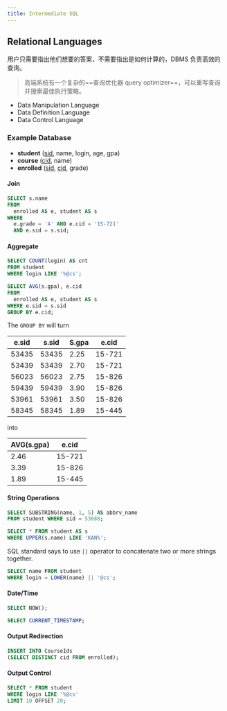 ```yaml
---
title: Intermediate SQL
---
```


## Relational Languages

用户只需要指出他们想要的答案，不需要指出是如何计算的，DBMS 负责高效的查询。

> 高端系统有一个复杂的==查询优化器 query optimizer==，可以重写查询并搜索最佳执行策略。

- Data Manipulation Language
- Data Definition Language
- Data Control Language

### Example Database

- **student** (<u>sid</u>, name, login, age, gpa)
- **course** (<u>cid</u>, name)
- **enrolled** (<u>sid</u>, <u>cid</u>, grade)

#### Join

```sql mark=/e\.sid = s\.sid/
SELECT s.name
FROM 
  enrolled AS e, student AS s
WHERE
  e.grade = 'A' AND e.cid = '15-721'
  AND e.sid = s.sid;
```

#### Aggregate

```sql mark=/COUNT/
SELECT COUNT(login) AS cnt
FROM student
WHERE login LIKE '%@cs';
```

```sql mark=/GROUP BY/
SELECT AVG(s.gpa), e.cid
FROM
  enrolled AS e, student AS s
WHERE e.sid = s.sid
GROUP BY e.cid;
```

The `GROUP BY` will turn

| e.sid | s.sid | S.gpa | e.cid   |
| ----- | ----- | ----- | ------- |
| 53435 | 53435 | 2.25  | 15-721  |
| 53439 | 53439 | 2.70  | 15-721  |
| 56023 | 56023 | 2.75  | 15-826  |
| 59439 | 59439 | 3.90  | 15-826  |
| 53961 | 53961 | 3.50  | 15-826 |
| 58345 | 58345 | 1.89  | 15-445 |

into

| AVG(s.gpa) | e.cid  |
| ---------- | ------ |
| 2.46       | 15-721 |
| 3.39       | 15-826 |
| 1.89       | 15-445 | 

#### String Operations

```sql
SELECT SUBSTRING(name, 1, 5) AS abbrv_name
FROM student WHERE sid = 53688;
```

```sql
SELECT * FROM student AS s
WHERE UPPER(s.name) LIKE 'KAN%';
```

SQL standard says to use `||` operator to concatenate two or more strings together.

```sql
SELECT name FROM student
WHERE login = LOWER(name) || '@cs';
```

#### Date/Time

```sql title="Postgre SQL"
SELECT NOW();
```

```sql title="SQLite"
SELECT CURRENT_TIMESTAMP;
```

#### Output Redirection

```sql
INSERT INTO CourseIds
(SELECT DISTINCT cid FROM enrolled);
```

#### Output Control

```sql
SELECT * FROM student
WHERE login LIKE '%@cs'
LIMIT 10 OFFSET 20;
```



